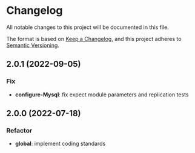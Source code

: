 # Changelog
All notable changes to this project will be documented in this file.

The format is based on [Keep a Changelog](https://keepachangelog.com/en/1.0.0/),
and this project adheres to [Semantic Versioning](https://semver.org/spec/v2.0.0.html).

## 2.0.1 (2022-09-05)

### Fix

- **configure-Mysql**: fix expect module parameters and replication tests

## 2.0.0 (2022-07-18)

### Refactor

- **global**: implement coding standards
